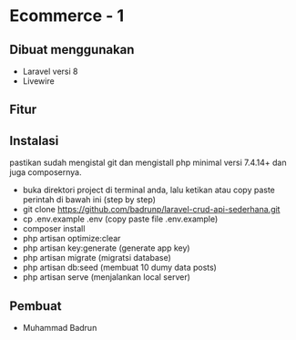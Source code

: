 # Ecommerce - 1

## Dibuat menggunakan
- Laravel versi 8
- Livewire

## Fitur 

## Instalasi 
pastikan sudah mengistal git dan mengistall php minimal versi 7.4.14+ dan juga composernya.

- buka direktori project di terminal anda, lalu ketikan atau copy paste perintah di bawah ini (step by step)
- git clone https://github.com/badrunp/laravel-crud-api-sederhana.git
- cp .env.example .env (copy paste file .env.example)
- composer install
- php artisan optimize:clear 
- php artisan key:generate (generate app key)
- php artisan migrate (migratsi database)
- php artisan db:seed (membuat 10 dumy data posts)
- php artisan serve (menjalankan local server)

## Pembuat 
- Muhammad Badrun




